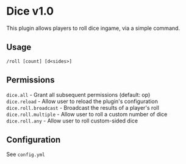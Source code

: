# Dice v1.0 #
This plugin allows players to roll dice ingame, via a simple command.

## Usage ##
`/roll [count] [d<sides>]`

## Permissions ##
`dice.all` - Grant all subsequent permissions (default: op)    
`dice.reload` - Allow user to reload the plugin's configuration    
`dice.roll.broadcast` - Broadcast the results of a player's roll    
`dice.roll.multiple` - Allow user to roll a custom number of dice    
`dice.roll.any` - Allow user to roll custom-sided dice

## Configuration ##
See `config.yml`

